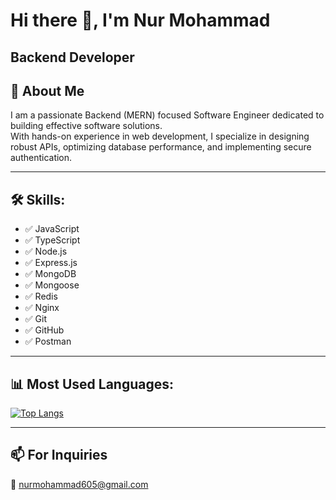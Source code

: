 # Hi there 👋, I'm Nur Mohammad

## Backend Developer

## 🚀 About Me
I am a passionate Backend (MERN) focused Software Engineer dedicated to building effective software solutions.  
With hands-on experience in web development, I specialize in designing robust APIs, optimizing database performance, and implementing secure authentication.

---

## 🛠 Skills:
- ✅ JavaScript  
- ✅ TypeScript  
- ✅ Node.js  
- ✅ Express.js    
- ✅ MongoDB  
- ✅ Mongoose
- ✅ Redis
- ✅ Nginx
- ✅ Git  
- ✅ GitHub  
- ✅ Postman  

---

## 📊 Most Used Languages:
[![Top Langs](https://github-readme-stats.vercel.app/api/top-langs/?username=NurMohammad56&layout=compact&theme=radical)](https://github.com/NurMohammad56/github-readme-stats)

---

## 📫 For Inquiries
📩 [nurmohammad605@gmail.com](nurmohammad605@gmail.com)
